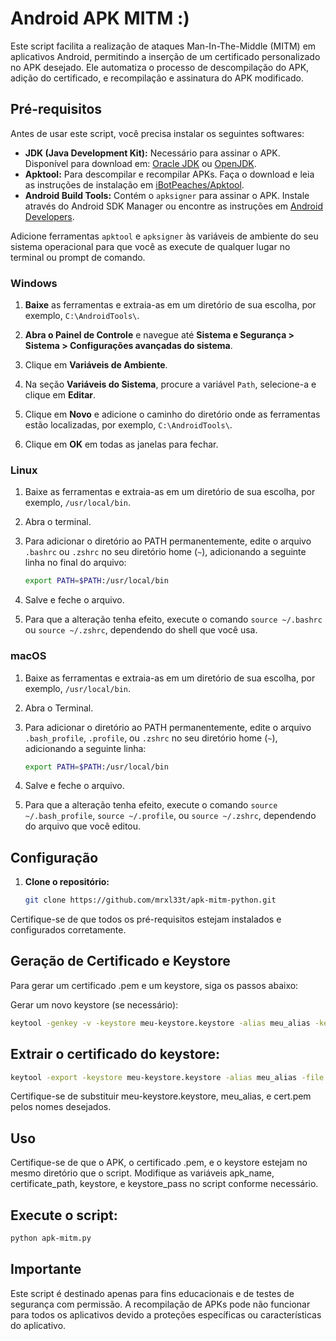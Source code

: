 # Android APK MITM :)

Este script facilita a realização de ataques Man-In-The-Middle (MITM) em aplicativos Android, permitindo a inserção de um certificado personalizado no APK desejado. Ele automatiza o processo de descompilação do APK, adição do certificado, e recompilação e assinatura do APK modificado.

## Pré-requisitos

Antes de usar este script, você precisa instalar os seguintes softwares:

- **JDK (Java Development Kit):** Necessário para assinar o APK. Disponível para download em: [Oracle JDK](https://www.oracle.com/java/technologies/javase-jdk11-downloads.html) ou [OpenJDK](https://openjdk.java.net/install/).
- **Apktool:** Para descompilar e recompilar APKs. Faça o download e leia as instruções de instalação em [iBotPeaches/Apktool](https://github.com/iBotPeaches/Apktool).
- **Android Build Tools:** Contém o `apksigner` para assinar o APK. Instale através do Android SDK Manager ou encontre as instruções em [Android Developers](https://developer.android.com/studio/releases/build-tools).

Adicione ferramentas  `apktool` e `apksigner` às variáveis de ambiente do seu sistema operacional para que você as execute de qualquer lugar no terminal ou prompt de comando. 

### Windows

1. **Baixe** as ferramentas e extraia-as em um diretório de sua escolha, por exemplo, `C:\AndroidTools\`.

2. **Abra o Painel de Controle** e navegue até **Sistema e Segurança > Sistema > Configurações avançadas do sistema**.

3. Clique em **Variáveis de Ambiente**.

4. Na seção **Variáveis do Sistema**, procure a variável `Path`, selecione-a e clique em **Editar**.

5. Clique em **Novo** e adicione o caminho do diretório onde as ferramentas estão localizadas, por exemplo, `C:\AndroidTools\`.

6. Clique em **OK** em todas as janelas para fechar.

### Linux

1. Baixe as ferramentas e extraia-as em um diretório de sua escolha, por exemplo, `/usr/local/bin`.

2. Abra o terminal.

3. Para adicionar o diretório ao PATH permanentemente, edite o arquivo `.bashrc` ou `.zshrc` no seu diretório home (`~`), adicionando a seguinte linha no final do arquivo:
   ```bash
   export PATH=$PATH:/usr/local/bin
   ```
4. Salve e feche o arquivo.

5. Para que a alteração tenha efeito, execute o comando `source ~/.bashrc` ou `source ~/.zshrc`, dependendo do shell que você usa.

### macOS

1. Baixe as ferramentas e extraia-as em um diretório de sua escolha, por exemplo, `/usr/local/bin`.

2. Abra o Terminal.

3. Para adicionar o diretório ao PATH permanentemente, edite o arquivo `.bash_profile`, `.profile`, ou `.zshrc` no seu diretório home (`~`), adicionando a seguinte linha:
   ```bash
   export PATH=$PATH:/usr/local/bin
   ```
4. Salve e feche o arquivo.

5. Para que a alteração tenha efeito, execute o comando `source ~/.bash_profile`, `source ~/.profile`, ou `source ~/.zshrc`, dependendo do arquivo que você editou.

## Configuração

1. **Clone o repositório:**
   ```bash
   git clone https://github.com/mrxl33t/apk-mitm-python.git
   ```

Certifique-se de que todos os pré-requisitos estejam instalados e configurados corretamente.

## Geração de Certificado e Keystore
Para gerar um certificado .pem e um keystore, siga os passos abaixo:

Gerar um novo keystore (se necessário):
```bash
keytool -genkey -v -keystore meu-keystore.keystore -alias meu_alias -keyalg RSA -keysize 2048 -validity 10000
```


## Extrair o certificado do keystore:
```bash
keytool -export -keystore meu-keystore.keystore -alias meu_alias -file cert.pem
```


Certifique-se de substituir meu-keystore.keystore, meu_alias, e cert.pem pelos nomes desejados.

## Uso
Certifique-se de que o APK, o certificado .pem, e o keystore estejam no mesmo diretório que o script.
Modifique as variáveis apk_name, certificate_path, keystore, e keystore_pass no script conforme necessário.

## Execute o script:
```bash
python apk-mitm.py
```


## Importante
Este script é destinado apenas para fins educacionais e de testes de segurança com permissão.
A recompilação de APKs pode não funcionar para todos os aplicativos devido a proteções específicas ou características do aplicativo.
